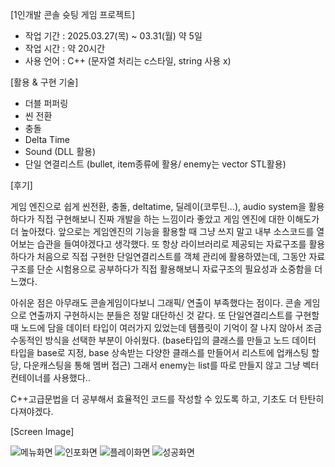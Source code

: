 [1인개발 콘솔 슛팅 게임 프로젝트]

 - 작업 기간 : 2025.03.27(목) ~ 03.31(월) 약 5일
 - 작업 시간 : 약 20시간
 - 사용 언어 : C++ (문자열 처리는 c스타일, string 사용 x)


[활용 & 구현 기술]

 - 더블 퍼퍼링
 - 씬 전환
 - 충돌
 - Delta Time
 - Sound (DLL 활용)
 - 단일 연결리스트 (bullet, item종류에 활용/ enemy는 vector STL활용)


[후기]

 게임 엔진으로 쉽게 씬전환, 충돌, deltatime, 딜레이(코루틴...), audio system을 활용하다가 직접 구현해보니 진짜 개발을 하는 느낌이라 좋았고 게임 엔진에 대한 이해도가 더 높아졌다. 앞으로는 게임엔진의 기능을 활용할 때 그냥 쓰지 말고 내부 소스코드를 열어보는 습관을 들여야겠다고 생각했다.
 또 항상 라이브러리로 제공되는 자료구조를 활용하다가 처음으로 직접 구현한 단일연결리스트를 객체 관리에 활용하였는데, 그동안 자료구조를 단순 시험용으로 공부하다가 직접 활용해보니 자료구조의 필요성과 소중함을 더 느꼈다.

 아쉬운 점은 아무래도 콘솔게임이다보니 그래픽/ 연출이 부족했다는 점이다. 콘솔 게임으로 연출까지 구현하시는 분들은 정말 대단하신 것 같다. 또 단일연결리스트를 구현할 때 노드에 담을 데이터 타입이 여러가지 있었는데 템플릿이 기억이 잘 나지 않아서 조금 수동적인 방식을 선택한 부분이 아쉬웠다. (base타입의 클래스를 만들고 노드 데이터 타입을 base로 지정, base 상속받는 다양한 클래스를 만들어서 리스트에 업캐스팅 할당, 다운캐스팅을 통해 멤버 접근)
그래서 enemy는 list를 따로 만들지 않고 그냥 벡터 컨테이너를 사용했다..

 C++고급문법을 더 공부해서 효율적인 코드를 작성할 수 있도록 하고, 기초도 더 탄탄히 다져야겠다.


 [Screen Image]
 
![메뉴화면](https://github.com/user-attachments/assets/caee54fc-1cc6-43f0-b101-b4c549237fb4)
![인포화면](https://github.com/user-attachments/assets/9d9c16f2-7c31-46f6-91d0-a0b8cbd45061)
![플레이화면](https://github.com/user-attachments/assets/bf4d3ccc-da02-46a3-b0a2-10f86d5d8062)
![성공화면](https://github.com/user-attachments/assets/ed57a1ab-b55d-44a6-bcd8-4e32c2383615)
